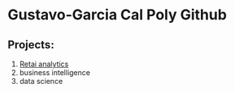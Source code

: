 # Gustavo-Garcia Cal Poly Github 
## Projects: 

1. [Retai analytics](https://linkmehere.com)
2. business intelligence
3. data science 
